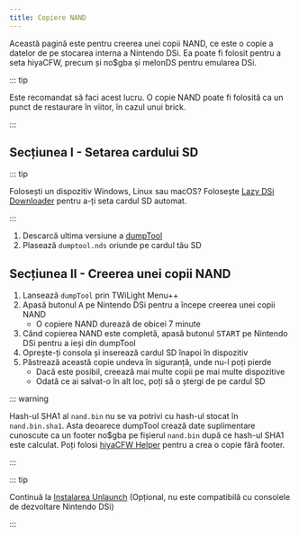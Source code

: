 ```yaml
---
title: Copiere NAND
---
```


Această pagină este pentru creerea unei copii NAND, ce este o copie a datelor de pe stocarea interna a Nintendo DSi. Ea poate fi folosit pentru a seta hiyaCFW, precum și no$gba și melonDS pentru emularea DSi.

::: tip

Este recomandat să faci acest lucru. O copie NAND poate fi folosită ca un punct de restaurare în viitor, în cazul unui brick.

:::

## Secțiunea I - Setarea cardului SD

::: tip

Folosești un dispozitiv Windows, Linux sau macOS? Folosește [Lazy DSi Downloader](lazy-dsi-downloader) pentru a-ți seta cardul SD automat.

:::

1. Descarcă ultima versiune a [dumpTool](https://github.com/zoogie/dumpTool/releases/latest/download/dumpTool.nds)
1. Plasează `dumptool.nds` oriunde pe cardul tău SD

## Secțiunea II - Creerea unei copii NAND
1. Lansează `dumpTool` prin TWiLight Menu++
1. Apasă butonul <kbd class="face">A</kbd> pe Nintendo DSi pentru a începe creerea unei copii NAND
   - O copiere NAND durează de obicei 7 minute
1. Când copierea NAND este completă, apasă butonul <kbd>START</kbd> pe Nintendo DSi pentru a ieși din dumpTool
1. Oprește-ți consola și inserează cardul SD înapoi în dispozitiv
1. Păstrează această copie undeva în siguranță, unde nu-l poți pierde
   - Dacă este posibil, creează mai multe copii pe mai multe dispozitive
   - Odată ce ai salvat-o în alt loc, poți să o ștergi de pe cardul SD

::: warning

Hash-ul SHA1 al `nand.bin` nu se va potrivi cu hash-ul stocat în `nand.bin.sha1`. Asta deoarece dumpTool crează date suplimentare cunoscute ca un footer no$gba pe fișierul `nand.bin` după ce hash-ul SHA1 este calculat. Poți folosi [hiyaCFW Helper](https://github.com/mondul/HiyaCFW-Helper/releases) pentru a crea o copie fără footer.

:::

::: tip

Continuă la [Instalarea Unlaunch](installing-unlaunch) (Opțional, nu este compatibilă cu consolele de dezvoltare Nintendo DSi)

:::
